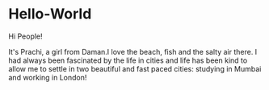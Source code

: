 # Hello-World


Hi People!

It's Prachi, a girl from Daman.I love the beach, fish and the salty air there.
I had always been fascinated by the life in cities and life has been kind to allow me to settle in two beautiful and fast paced cities: studying in Mumbai and working in London!
